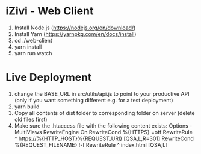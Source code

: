 # iZivi - Web Client
1. Install Node.js (https://nodejs.org/en/download/)
2. Install Yarn (https://yarnpkg.com/en/docs/install)
3. cd ./web-client
4. yarn install
5. yarn run watch


# Live Deployment
1. change the BASE_URL in src/utils/api.js to point to your productive API (only if you want something different e.g. for a test deployment)
2. yarn build
3. Copy all contents of dist folder to corresponding folder on server (delete old files first)
4. Make sure the .htaccess file with the following content exists:
    Options -MultiViews
    RewriteEngine On
    RewriteCond %{HTTPS} =off
    RewriteRule ^ https://%{HTTP_HOST}%{REQUEST_URI} [QSA,L,R=301]
    RewriteCond %{REQUEST_FILENAME} !-f
    RewriteRule ^ index.html [QSA,L]
